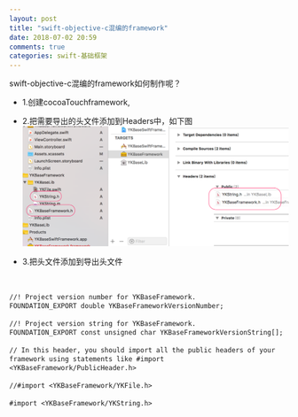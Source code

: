 ```yaml
---
layout: post
title: "swift-objective-c混编的framework"
date: 2018-07-02 20:59
comments: true
categories: swift-基础框架
---
```


swift-objective-c混编的framework如何制作呢？

* 1.创建cocoaTouchframework,
* 2.把需要导出的头文件添加到Headers中，如下图
![image](/images/post/2018-07-02-swift-objective-chun-bian-de-framework/overview.png) 

* 3.把头文件添加到导出头文件

```objctvie-c


//! Project version number for YKBaseFramework.
FOUNDATION_EXPORT double YKBaseFrameworkVersionNumber;

//! Project version string for YKBaseFramework.
FOUNDATION_EXPORT const unsigned char YKBaseFrameworkVersionString[];

// In this header, you should import all the public headers of your framework using statements like #import <YKBaseFramework/PublicHeader.h>

//#import <YKBaseFramework/YKFile.h>

#import <YKBaseFramework/YKString.h>
```
